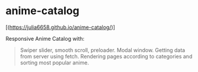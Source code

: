 # anime-catalog
[(https://julia6658.github.io/anime-catalog/)]

Responsive Anime Catalog with:

> Swiper slider, smooth scroll, preloader.
> Modal window.
> Getting data from server using fetch.
> Rendering pages according to categories and sorting most popular anime.
